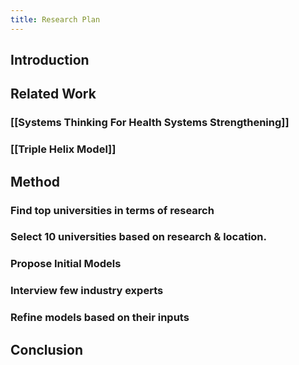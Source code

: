 ```yaml
---
title: Research Plan
---
```


## Introduction
## Related Work
### [[Systems Thinking For Health Systems Strengthening]]
### [[Triple Helix Model]]
## Method
### Find top universities in terms of research
### Select 10 universities based on research & location.
### Propose Initial Models
### Interview few industry experts
### Refine models based on their inputs
## Conclusion
###
